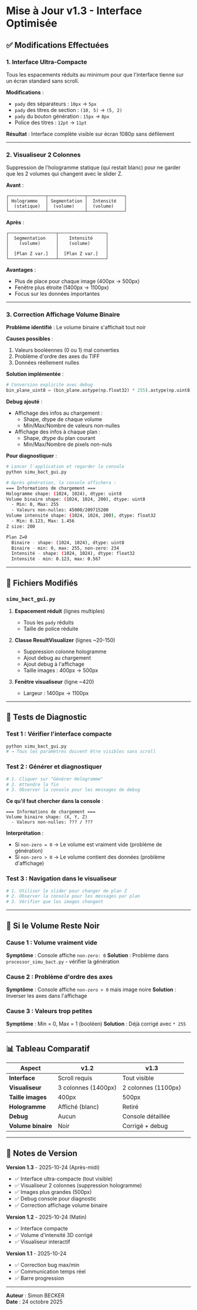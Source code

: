 # Mise à Jour v1.3 - Interface Optimisée

## ✅ Modifications Effectuées

### 1. **Interface Ultra-Compacte** 
Tous les espacements réduits au minimum pour que l'interface tienne sur un écran standard sans scroll.

**Modifications** :
- `pady` des séparateurs : `10px` → `5px`
- `pady` des titres de section : `(10, 5)` → `(5, 2)`
- `pady` du bouton génération : `15px` → `8px`
- Police des titres : `12pt` → `11pt`

**Résultat** : Interface complète visible sur écran 1080p sans défilement

---

### 2. **Visualiseur 2 Colonnes**
Suppression de l'hologramme statique (qui restait blanc) pour ne garder que les 2 volumes qui changent avec le slider Z.

**Avant** :
```
┌──────────────┬──────────────┬──────────────┐
│ Hologramme   │ Segmentation │  Intensité   │
│  (statique)  │  (volume)    │  (volume)    │
└──────────────┴──────────────┴──────────────┘
```

**Après** :
```
┌──────────────────┬──────────────────┐
│  Segmentation    │    Intensité     │
│    (volume)      │    (volume)      │
│                  │                  │
│  [Plan Z var.]   │  [Plan Z var.]   │
└──────────────────┴──────────────────┘
```

**Avantages** :
- Plus de place pour chaque image (400px → 500px)
- Fenêtre plus étroite (1400px → 1100px)
- Focus sur les données importantes

---

### 3. **Correction Affichage Volume Binaire**

**Problème identifié** : Le volume binaire s'affichait tout noir

**Causes possibles** :
1. Valeurs booléennes (0 ou 1) mal converties
2. Problème d'ordre des axes du TIFF
3. Données réellement nulles

**Solution implémentée** :
```python
# Conversion explicite avec debug
bin_plane_uint8 = (bin_plane.astype(np.float32) * 255).astype(np.uint8)
```

**Debug ajouté** :
- Affichage des infos au chargement :
  - Shape, dtype de chaque volume
  - Min/Max/Nombre de valeurs non-nulles
- Affichage des infos à chaque plan :
  - Shape, dtype du plan courant
  - Min/Max/Nombre de pixels non-nuls

**Pour diagnostiquer** :
```bash
# Lancer l'application et regarder la console
python simu_bact_gui.py

# Après génération, la console affichera :
=== Informations de chargement ===
Hologramme shape: (1024, 1024), dtype: uint8
Volume binaire shape: (1024, 1024, 200), dtype: uint8
  - Min: 0, Max: 255
  - Valeurs non-nulles: 45000/209715200
Volume intensité shape: (1024, 1024, 200), dtype: float32
  - Min: 0.123, Max: 1.456
Z size: 200

Plan Z=0
  Binaire - shape: (1024, 1024), dtype: uint8
  Binaire - min: 0, max: 255, non-zero: 234
  Intensité - shape: (1024, 1024), dtype: float32
  Intensité - min: 0.123, max: 0.567
```

---

## 📁 Fichiers Modifiés

### `simu_bact_gui.py`
1. **Espacement réduit** (lignes multiples)
   - Tous les `pady` réduits
   - Taille de police réduite

2. **Classe ResultVisualizer** (lignes ~20-150)
   - Suppression colonne hologramme
   - Ajout debug au chargement
   - Ajout debug à l'affichage
   - Taille images : 400px → 500px

3. **Fenêtre visualiseur** (ligne ~420)
   - Largeur : 1400px → 1100px

---

## 🧪 Tests de Diagnostic

### Test 1 : Vérifier l'interface compacte
```bash
python simu_bact_gui.py
# → Tous les paramètres doivent être visibles sans scroll
```

### Test 2 : Générer et diagnostiquer
```bash
# 1. Cliquer sur "Générer Hologramme"
# 2. Attendre la fin
# 3. Observer la console pour les messages de debug
```

**Ce qu'il faut chercher dans la console** :
```
=== Informations de chargement ===
Volume binaire shape: (X, Y, Z)
  - Valeurs non-nulles: ??? / ???
```

**Interprétation** :
- Si `non-zero = 0` → Le volume est vraiment vide (problème de génération)
- Si `non-zero > 0` → Le volume contient des données (problème d'affichage)

### Test 3 : Navigation dans le visualiseur
```bash
# 1. Utiliser le slider pour changer de plan Z
# 2. Observer la console pour les messages par plan
# 3. Vérifier que les images changent
```

---

## 🔧 Si le Volume Reste Noir

### Cause 1 : Volume vraiment vide
**Symptôme** : Console affiche `non-zero: 0`
**Solution** : Problème dans `processor_simu_bact.py` - vérifier la génération

### Cause 2 : Problème d'ordre des axes
**Symptôme** : Console affiche `non-zero > 0` mais image noire
**Solution** : Inverser les axes dans l'affichage

### Cause 3 : Valeurs trop petites
**Symptôme** : Min = 0, Max = 1 (booléen)
**Solution** : Déjà corrigé avec `* 255`

---

## 📊 Tableau Comparatif

| Aspect | v1.2 | v1.3 |
|--------|------|------|
| **Interface** | Scroll requis | Tout visible |
| **Visualiseur** | 3 colonnes (1400px) | 2 colonnes (1100px) |
| **Taille images** | 400px | 500px |
| **Hologramme** | Affiché (blanc) | Retiré |
| **Debug** | Aucun | Console détaillée |
| **Volume binaire** | Noir | Corrigé + debug |

---

## 📝 Notes de Version

**Version 1.3** - 2025-10-24 (Après-midi)
- ✅ Interface ultra-compacte (tout visible)
- ✅ Visualiseur 2 colonnes (suppression hologramme)
- ✅ Images plus grandes (500px)
- ✅ Debug console pour diagnostic
- ✅ Correction affichage volume binaire

**Version 1.2** - 2025-10-24 (Matin)
- ✅ Interface compacte
- ✅ Volume d'intensité 3D corrigé
- ✅ Visualiseur interactif

**Version 1.1** - 2025-10-24
- ✅ Correction bug max/min
- ✅ Communication temps réel
- ✅ Barre progression

---

**Auteur** : Simon BECKER  
**Date** : 24 octobre 2025
